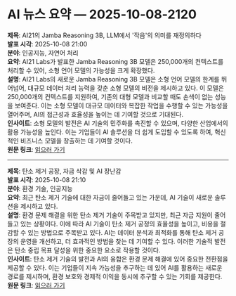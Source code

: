 # AI 뉴스 요약 — 2025-10-08-2120

**제목**: AI21의 Jamba Reasoning 3B, LLM에서 '작음'의 의미를 재정의하다  
**발표 시각**: 2025-10-08 21:00  
**분야**: 인공지능, 자연어 처리  
**요약**: AI21 Labs가 발표한 Jamba Reasoning 3B 모델은 250,000개의 컨텍스트를 처리할 수 있어, 소형 언어 모델의 가능성을 크게 확장했다.  
**설명**: AI21 Labs의 새로운 Jamba Reasoning 3B 모델은 소형 언어 모델의 한계를 뛰어넘어, 대규모 데이터 처리 능력을 갖춘 소형 모델의 비전을 제시하고 있다. 이 모델은 250,000개의 컨텍스트를 지원하여, 기존의 대형 모델과 비교할 때도 손색이 없는 성능을 보여준다. 이는 소형 모델이 대규모 데이터와 복잡한 작업을 수행할 수 있는 가능성을 열어주며, AI의 접근성과 효율성을 높이는 데 기여할 것으로 기대된다.  
**인사이트**: 소형 모델의 발전은 AI 기술의 민주화를 촉진할 수 있으며, 다양한 산업에서의 활용 가능성을 높인다. 이는 기업들이 AI 솔루션을 더 쉽게 도입할 수 있도록 하여, 혁신적인 비즈니스 모델을 창출하는 데 기여할 것이다.  
**원문 링크**: [읽으러 가기](https://venturebeat.com/ai/ai21s-jamba-reasoning-3b-redefines-what-small-means-in-llms-250k-context-on)

---

**제목**: 탄소 제거 공장, 자금 삭감 및 AI 장난감  
**발표 시각**: 2025-10-08 21:10  
**분야**: 환경 기술, 인공지능  
**요약**: 최근 탄소 제거 기술에 대한 자금이 줄어들고 있는 가운데, AI 기술이 새로운 솔루션을 제시하고 있다.  
**설명**: 환경 문제 해결을 위한 탄소 제거 기술이 주목받고 있지만, 최근 자금 지원이 줄어들고 있는 상황이다. 이에 따라 AI 기술이 탄소 제거 공정의 효율성을 높이고, 비용을 절감할 수 있는 방법으로 주목받고 있다. AI는 데이터 분석과 최적화를 통해 탄소 제거 공장의 운영을 개선하고, 더 효과적인 방법을 찾는 데 기여할 수 있다. 이러한 기술적 발전은 탄소 중립 목표 달성을 위한 중요한 요소로 작용할 것이다.  
**인사이트**: 탄소 제거 기술의 발전과 AI의 융합은 환경 문제 해결에 있어 중요한 전환점을 제공할 수 있다. 이는 기업들이 지속 가능성을 추구하는 데 있어 AI를 활용하는 새로운 경로를 제시하며, 환경 보호와 경제적 이익을 동시에 추구할 수 있는 기회를 제공한다.  
**원문 링크**: [읽으러 가기](https://www.technologyreview.com/2025/10/08/1125301/the-download-carbon-removal-factories-funding-cuts-and-ai-toys/)